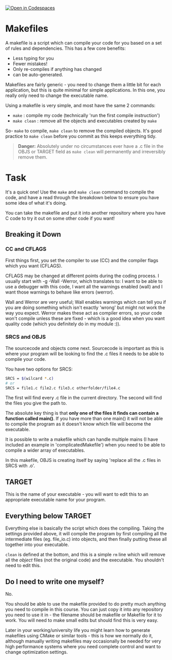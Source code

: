 [![Open in Codespaces](https://classroom.github.com/assets/launch-codespace-7f7980b617ed060a017424585567c406b6ee15c891e84e1186181d67ecf80aa0.svg)](https://classroom.github.com/open-in-codespaces?assignment_repo_id=13773498)
# Makefiles

A makefile is a script which can compile your code for you based on a set of rules and dependencies. This has a few core benefits:
- Less typing for you
- Fewer mistakes!
- Only re-compiles if anything has changed
- can be auto-generated.

Makefiles are fairly generic - you need to change them a little bit for each application, but this is quite minimal for simple applications. In this one, you really only need to change the executable name.

Using a makefile is very simple, and most have the same 2 commands:
- `make`       : compile my code (technically 'run the first compile instruction')
- `make clean` : remove all the objects and executables created by `make`

So- `make` to compile, `make clean` to remove the compiled objects. It's good practice to `make clean` before you commit as this keeps everything tidy.

> **Danger:**
> Absolutely under no circumstances ever have a .c file in the OBJS or TARGET field as `make clean` will permanently and irreversibly remove them.

# Task

It's a quick one! Use the `make` and `make clean` command to compile the code, and have a read through the breakdown below to ensure you have some idea of what it's doing.

You can take the makefile and put it into another repository where you have C code to try it out on some other code if you want!

## Breaking it Down

### CC and CFLAGS

First things first, you set the compiler to use (CC) and the compiler flags which you want (CFLAGS).

CFLAGS may be changed at different points during the coding process. I usually start with -g -Wall -Werror, which translates to: I want to be able to use a debugger with this code, I want all the warnings enabled (wall) and I want those warnings to behave like errors (werror).

Wall and Werror are very useful; Wall enables warnings which can tell you if you are doing something which isn't exactly 'wrong' but might not work the way you expect. Werror makes these act as compiler errors, so your code won't compile unless these are fixed - which is a good idea when you want quality code (which you definitely do in my module :)).

### SRCS and OBJS

The sourcecode and objects come next. Sourcecode is important as this is where your program will be looking to find the .c files it needs to be able to compile your code.

You have two options for SRCS:
```bash
SRCS = $(wilcard *.c)
# or
SRCS = file1.c file2.c file3.c otherfolder/file4.c
```
The first will find every .c file in the current directory. The second will find the files you give the path to.

The absolute key thing is that **only one of the files it finds can contain a function called main()**. If you have more than one main() it will not be able to compile the program as it doesn't know which file will become the executable.

It is possible to write a makefile which can handle multiple mains (I have included an example in 'complicatedMakefile') when you need to be able to compile a wider array of executables.

In this makefile, OBJS is creating itself by saying 'replace all the .c files in SRCS with .o'.

## TARGET

This is the name of your executable - you will want to edit this to an appropriate executable name for your program.

## Everything below TARGET

Everything else is basically the script which does the compiling. Taking the settings provided above, it will compile the program by first compiling all the intermediate files (eg. file_io.c) into objects, and then finally putting these all together into your executable.

`clean` is defined at the bottom, and this is a simple `rm` line which will remove all the *object* files (not the original code) and the executable. You shouldn't need to edit this.

## Do I need to write one myself?

No.

You should be able to use the makefile provided to do pretty much anything you need to compile in this course. You can just copy it into any repository you need to use it in - the filename should be makefile or Makefile for it to work. You will need to make small edits but should find this is very easy.

Later in your working/university life you might learn how to generate makefiles using CMake or similar tools - this is how we normally do it, although manually writing makefiles may occasionally be needed for very high performance systems where you need complete control and want to change optimization settings.